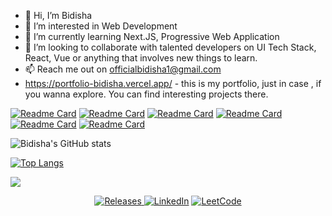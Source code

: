 - 👋 Hi, I’m Bidisha
- 👀 I’m interested in Web Development
- 🌱 I’m currently learning Next.JS, Progressive Web Application
- 💞️ I’m looking to collaborate with talented developers on UI Tech Stack, React, Vue or anything that involves new things to learn.
- 📫 Reach me out on officialbidisha1@gmail.com
- https://portfolio-bidisha.vercel.app/ - this is my portfolio, just in case , if you wanna explore. You can find interesting projects there.


[![Readme Card](https://github-readme-stats.vercel.app/api/pin/?username=officialbidisha&repo=Codechef-Notifier-Ext&theme=transparent)](https://github.com/officialbidisha/Codechef-Notifier-Ext) 
[![Readme Card](https://github-readme-stats.vercel.app/api/pin/?username=officialbidisha&repo=KanbanUI&theme=transparent)](https://github.com/officialbidisha/KanbanUI)
[![Readme Card](https://github-readme-stats.vercel.app/api/pin/?username=officialbidisha&repo=FlyM&theme=transparent)](https://github.com/officialbidisha/FlyM)
[![Readme Card](https://github-readme-stats.vercel.app/api/pin/?username=officialbidisha&repo=CovidTracker&theme=transparent)](https://github.com/officialbidisha/CovidTracker)
[![Readme Card](https://github-readme-stats.vercel.app/api/pin/?username=officialbidisha&repo=Slack-Clone&theme=transparent)](https://github.com/officialbidisha/Slack-Clone)
[![Readme Card](https://github-readme-stats.vercel.app/api/pin/?username=officialbidisha&repo=CustomToastWithReact&theme=transparent)](https://github.com/officialbidisha/CustomToastWithReact)

![Bidisha's GitHub stats](https://github-readme-stats.vercel.app/api?username=officialbidisha&theme=transparent&show=reviews,discussions_started,discussions_answered,prs_merged,prs_merged_percentage)

[![Top Langs](https://github-readme-stats.vercel.app/api/top-langs/?username=officialbidisha&layout=donut-vertical&theme=transparent)](https://github.com/officialbidisha/github-readme-stats)



![](https://leetcode.com/u/noob_1012/)

<p align="center">
  <a href="https://dev.to/officialbidisha">
    <img alt="Releases" src="https://img.shields.io/badge/dev.to-0A0A0A?style=for-the-badge&logo=devdotto&logoColor=white" />
  </a>
  <a href="https://www.linkedin.com/in/bidisha-das/"><img alt="LinkedIn" src="https://img.shields.io/badge/LinkedIn-0077B5?style=for-the-badge&logo=linkedin&logoColor=white" /></a>
  <a href="https://leetcode.com/officialbidisha1/"><img alt="LeetCode" src="https://img.shields.io/badge/-LeetCode-FFA116?style=for-the-badge&logo=LeetCode&logoColor=black" /></a>
</p>

<!---
officialbidisha/officialbidisha is a ✨ special ✨ repository because its `README.md` (this file) appears on your GitHub profile.
You can click the Preview link to take a look at your changes.
--->

